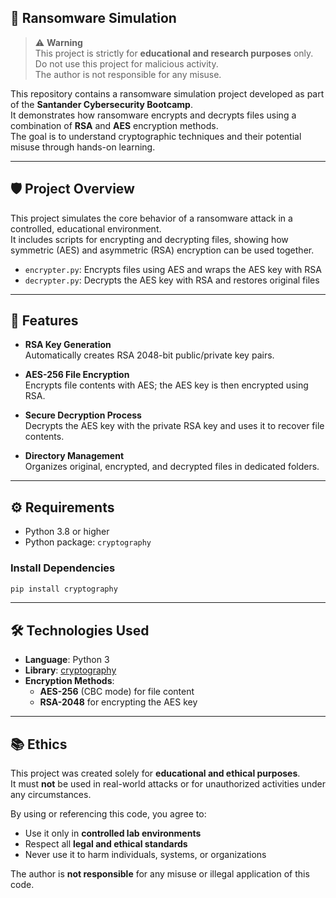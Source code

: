 
## 🧪 Ransomware Simulation

> ⚠️ **Warning**  
> This project is strictly for **educational and research purposes** only.  
> Do not use this project for malicious activity.  
> The author is not responsible for any misuse.

This repository contains a ransomware simulation project developed as part of the **Santander Cybersecurity Bootcamp**.  
It demonstrates how ransomware encrypts and decrypts files using a combination of **RSA** and **AES** encryption methods.  
The goal is to understand cryptographic techniques and their potential misuse through hands-on learning.

---

## 🛡️ Project Overview

This project simulates the core behavior of a ransomware attack in a controlled, educational environment.  
It includes scripts for encrypting and decrypting files, showing how symmetric (AES) and asymmetric (RSA) encryption can be used together.

- `encrypter.py`: Encrypts files using AES and wraps the AES key with RSA
- `decrypter.py`: Decrypts the AES key with RSA and restores original files

---

## 🚀 Features

- **RSA Key Generation**  
  Automatically creates RSA 2048-bit public/private key pairs.

- **AES-256 File Encryption**  
  Encrypts file contents with AES; the AES key is then encrypted using RSA.

- **Secure Decryption Process**  
  Decrypts the AES key with the private RSA key and uses it to recover file contents.

- **Directory Management**  
  Organizes original, encrypted, and decrypted files in dedicated folders.

---

## ⚙️ Requirements

- Python 3.8 or higher
- Python package: `cryptography`

### Install Dependencies

```bash
pip install cryptography
```

---

## 🛠️ Technologies Used

- **Language**: Python 3  
- **Library**: [cryptography](https://cryptography.io/en/latest/)  
- **Encryption Methods**:
  - **AES-256** (CBC mode) for file content
  - **RSA-2048** for encrypting the AES key

---

## 📚 Ethics

This project was created solely for **educational and ethical purposes**.  
It must **not** be used in real-world attacks or for unauthorized activities under any circumstances.

By using or referencing this code, you agree to:

- Use it only in **controlled lab environments**
- Respect all **legal and ethical standards**
- Never use it to harm individuals, systems, or organizations

The author is **not responsible** for any misuse or illegal application of this code.
